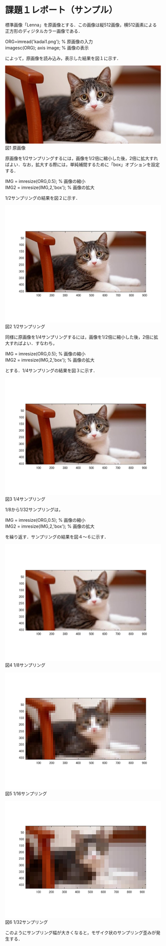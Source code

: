 # 課題１レポート（サンプル）

標準画像「Lenna」を原画像とする．この画像は縦512画像，横512画素による正方形のディジタルカラー画像である．

ORG=imread('kadai1.png'); % 原画像の入力  
imagesc(ORG); axis image; % 画像の表示

によって，原画像を読み込み，表示した結果を図１に示す．

![原画像](https://github.com/yukiai0227/lecture_image_processing/blob/master/image/kadai1.jpg)  
図1 原画像

原画像を1/2サンプリングするには，画像を1/2倍に縮小した後，2倍に拡大すればよい．なお，拡大する際には，単純補間するために「box」オプションを設定する．

IMG = imresize(ORG,0.5); % 画像の縮小  
IMG2 = imresize(IMG,2,'box'); % 画像の拡大

1/2サンプリングの結果を図２に示す．

![原画像](https://github.com/yukiai0227/lecture_image_processing/blob/master/image/2%E5%88%86%E3%81%AE1%E7%94%BB%E5%83%8F.jpg)  
図2 1/2サンプリング

同様に原画像を1/4サンプリングするには，画像を1/2倍に縮小した後，2倍に拡大すればよい．すなわち，

IMG = imresize(ORG,0.5); % 画像の縮小  
IMG2 = imresize(IMG,2,'box'); % 画像の拡大

とする．1/4サンプリングの結果を図３に示す．

![原画像](https://github.com/yukiai0227/lecture_image_processing/blob/master/image/4%E5%88%86%E3%81%AE1%E7%94%BB%E5%83%8F.jpg)  
図3 1/4サンプリング

1/8から1/32サンプリングは，

IMG = imresize(ORG,0.5); % 画像の縮小  
IMG2 = imresize(IMG,2,'box'); % 画像の拡大

を繰り返す．サンプリングの結果を図４～６に示す．

![原画像](https://github.com/yukiai0227/lecture_image_processing/blob/master/image/8%E5%88%86%E3%81%AE1%E7%94%BB%E5%83%8F.jpg)  
図4 1/8サンプリング

![原画像](https://github.com/yukiai0227/lecture_image_processing/blob/master/image/16%E5%88%86%E3%81%AE1%E7%94%BB%E5%83%8F.jpg)  
図5 1/16サンプリング

![原画像](https://github.com/yukiai0227/lecture_image_processing/blob/master/image/32%E5%88%86%E3%81%AE1%E7%94%BB%E5%83%8F.jpg)  
図6 1/32サンプリング

このようにサンプリング幅が大きくなると，モザイク状のサンプリング歪みが発生する．
